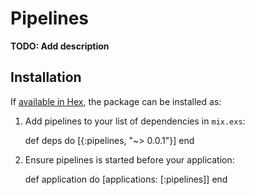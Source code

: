 # Pipelines

**TODO: Add description**

## Installation

If [available in Hex](https://hex.pm/docs/publish), the package can be installed as:

  1. Add pipelines to your list of dependencies in `mix.exs`:

        def deps do
          [{:pipelines, "~> 0.0.1"}]
        end

  2. Ensure pipelines is started before your application:

        def application do
          [applications: [:pipelines]]
        end

